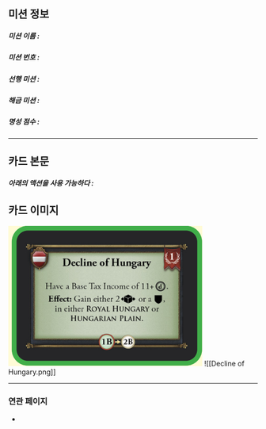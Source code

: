 ## 미션 정보
##### 미션 이름 : 
##### 미션 번호 : 
##### 선행 미션 : 
##### 해금 미션 : 
##### 명성 점수 :
---
## 카드 본문
##### 아래의 액션을 사용 가능하다 : 

## 카드 이미지
<img src="\Assets\Decline of Hungary.png"/>
![[Decline of Hungary.png]]

--- 

### 연관 페이지
- 
